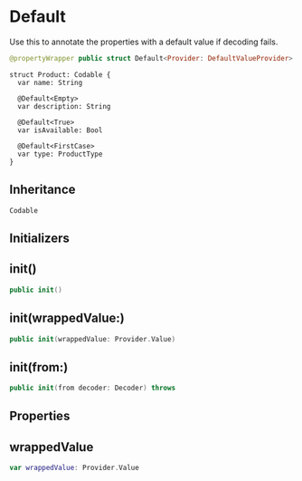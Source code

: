 # Default

Use this to annotate the properties with a default value if decoding fails.

``` swift
@propertyWrapper public struct Default<Provider: DefaultValueProvider>: Codable
```

``` 
struct Product: Codable {
  var name: String
  
  @Default<Empty>
  var description: String
  
  @Default<True>
  var isAvailable: Bool
  
  @Default<FirstCase>
  var type: ProductType
}
```

## Inheritance

`Codable`

## Initializers

## init()

``` swift
public init()
```

## init(wrappedValue:)

``` swift
public init(wrappedValue: Provider.Value)
```

## init(from:)

``` swift
public init(from decoder: Decoder) throws
```

## Properties

## wrappedValue

``` swift
var wrappedValue: Provider.Value
```
